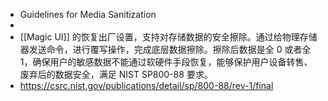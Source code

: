 - Guidelines for Media Sanitization
-
- [[Magic UI]] 的恢复出厂设置，支持对存储数据的安全擦除。通过给物理存储器发送命令，进行覆写操作，完成底层数据擦除。擦除后数据是全 0 或者全 1，确保用户的敏感数据不能通过软硬件手段恢复，能够保护用户设备转售、 废弃后的数据安全，满足 NIST SP800-88 要求。
- https://csrc.nist.gov/publications/detail/sp/800-88/rev-1/final